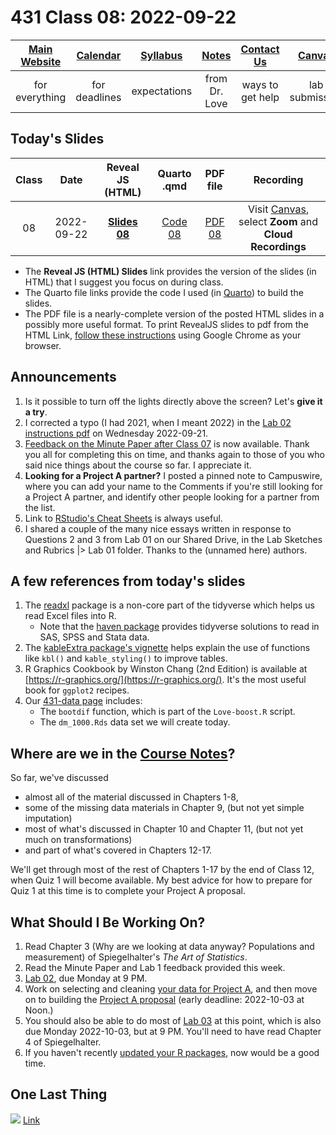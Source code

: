 # 431 Class 08: 2022-09-22

[Main Website](https://thomaselove.github.io/431-2022/) | [Calendar](https://thomaselove.github.io/431-2022/calendar.html) | [Syllabus](https://thomaselove.github.io/431-syllabus-2022/) | [Notes](https://thomaselove.github.io/431-notes/) | [Contact Us](https://thomaselove.github.io/431-2022/contact.html) | [Canvas](https://canvas.case.edu) | [Data and Code](https://github.com/THOMASELOVE/431-data)
:-----------: | :--------------: | :----------: | :---------: | :-------------: | :-----------: | :------------:
for everything | for deadlines | expectations | from Dr. Love | ways to get help | lab submission | for downloads

## Today's Slides

Class | Date | Reveal JS (HTML) | Quarto .qmd | PDF file | Recording
:---: | :--------: | :------: | :------: | :--------: | :-------------:
08 | 2022-09-22 | **[Slides 08](https://thomaselove.github.io/431-slides-2022/class08.html)** | [Code 08](https://thomaselove.github.io/431-slides-2022/class08.qmd) | [PDF 08](431%20Class%2008.pdf) | Visit [Canvas](https://canvas.case.edu/), select **Zoom** and **Cloud Recordings**

- The **Reveal JS (HTML) Slides** link provides the version of the slides (in HTML) that I suggest you focus on during class.
- The Quarto file links provide the code I used (in [Quarto](https://quarto.org/)) to build the slides.
- The PDF file is a nearly-complete version of the posted HTML slides in a possibly more useful format. To print RevealJS slides to pdf from the HTML Link, [follow these instructions](https://quarto.org/docs/presentations/revealjs/presenting.html#print-to-pdf) using Google Chrome as your browser.

## Announcements

1. Is it possible to turn off the lights directly above the screen? Let's **give it a try**.
2. I corrected a typo (I had 2021, when I meant 2022) in the [Lab 02 instructions pdf](https://github.com/THOMASELOVE/431-labs-2022/blob/main/lab02.pdf) on Wednesday 2022-09-21. 
3. [Feedback on the Minute Paper after Class 07](https://bit.ly/431-2022-min07-feedback) is now available. Thank you all for completing this on time, and thanks again to those of you who said nice things about the course so far. I appreciate it.
4. **Looking for a Project A partner?** I posted a pinned note to Campuswire, where you can add your name to the Comments if you're still looking for a Project A partner, and identify other people looking for a partner from the list.
5. Link to [RStudio's Cheat Sheets](https://www.rstudio.com/resources/cheatsheets/) is always useful.
6. I shared a couple of the many nice essays written in response to Questions 2 and 3 from Lab 01 on our Shared Drive, in the Lab Sketches and Rubrics |> Lab 01 folder. Thanks to the (unnamed here) authors.

## A few references from today's slides

1. The [readxl](https://readxl.tidyverse.org/) package is a non-core part of the tidyverse which helps us read Excel files into R.
    - Note that the [haven package](https://haven.tidyverse.org/) provides tidyverse solutions to read in SAS, SPSS and Stata data.
2. The [kableExtra package's vignette](https://cran.r-project.org/web/packages/kableExtra/vignettes/awesome_table_in_html.html) helps explain the use of functions like `kbl()` and `kable_styling()` to improve tables.
2. R Graphics Cookbook by Winston Chang (2nd Edition) is available at [https://r-graphics.org/](https://r-graphics.org/). It's the most useful book for `ggplot2` recipes.
3. Our [431-data page](https://github.com/THOMASELOVE/431-data) includes:
    - The `bootdif` function, which is part of the `Love-boost.R` script.
    - The `dm_1000.Rds` data set we will create today.

## Where are we in the [Course Notes](https://thomaselove.github.io/431-notes/)?

So far, we've discussed 

- almost all of the material discussed in Chapters 1-8, 
- some of the missing data materials in Chapter 9, (but not yet simple imputation) 
- most of what's discussed in Chapter 10 and Chapter 11, (but not yet much on transformations)
- and part of what's covered in Chapters 12-17.

We'll get through most of the rest of Chapters 1-17 by the end of Class 12, when Quiz 1 will become available. My best advice for how to prepare for Quiz 1 at this time is to complete your Project A proposal.

## What Should I Be Working On?

1. Read Chapter 3 (Why are we looking at data anyway? Populations and measurement) of Spiegelhalter's *The Art of Statistics*.
2. Read the Minute Paper and Lab 1 feedback provided this week.
3. [Lab 02](https://github.com/THOMASELOVE/431-labs-2022), due Monday at 9 PM.
4. Work on selecting and cleaning [your data for Project A](https://thomaselove.github.io/431-projectA-2022/data.html), and then move on to building the [Project A proposal](https://thomaselove.github.io/431-projectA-2022/proposal.html) (early deadline: 2022-10-03 at Noon.)
5. You should also be able to do most of [Lab 03](https://github.com/THOMASELOVE/431-labs-2022) at this point, which is also due Monday 2022-10-03, but at 9 PM. You'll need to have read Chapter 4 of Spiegelhalter.
6. If you haven't recently [updated your R packages](https://thomaselove.github.io/431-2022/software.html#updating-your-r-packages), now would be a good time.

## One Last Thing

![](https://github.com/THOMASELOVE/431-classes-2022/blob/main/class08/wilkinson_2021-07-22.png)  [Link](https://twitter.com/jd_wilko/status/1418245728795860996?s=11)
